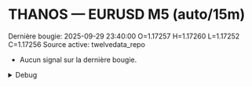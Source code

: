 # THANOS — EURUSD M5 (auto/15m)
Dernière bougie: 2025-09-29 23:40:00  O=1.17257  H=1.17260  L=1.17252  C=1.17256
Source active: twelvedata_repo

- Aucun signal sur la dernière bougie.

<details><summary>Debug</summary>

- TD_API_KEY manquant.

</details>